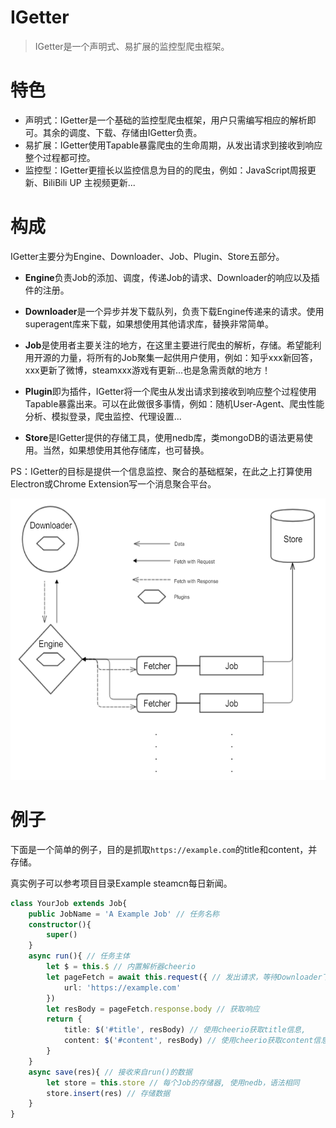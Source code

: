 # IGetter

> IGetter是一个声明式、易扩展的监控型爬虫框架。

# 特色


- 声明式：IGetter是一个基础的监控型爬虫框架，用户只需编写相应的解析即可。其余的调度、下载、存储由IGetter负责。
- 易扩展：IGetter使用Tapable暴露爬虫的生命周期，从发出请求到接收到响应整个过程都可控。
- 监控型：IGetter更擅长以监控信息为目的的爬虫，例如：JavaScript周报更新、BiliBili UP 主视频更新...

# 构成


IGetter主要分为Engine、Downloader、Job、Plugin、Store五部分。

- **Engine**负责Job的添加、调度，传递Job的请求、Downloader的响应以及插件的注册。

- **Downloader**是一个异步并发下载队列，负责下载Engine传递来的请求。使用superagent库来下载，如果想使用其他请求库，替换非常简单。

- **Job**是使用者主要关注的地方，在这里主要进行爬虫的解析，存储。希望能利用开源的力量，将所有的Job聚集一起供用户使用，例如：知乎xxx新回答，xxx更新了微博，steamxxx游戏有更新...也是急需贡献的地方！

- **Plugin**即为插件，IGetter将一个爬虫从发出请求到接收到响应整个过程使用Tapable暴露出来。可以在此做很多事情，例如：随机User-Agent、爬虫性能分析、模拟登录，爬虫监控、代理设置...

- **Store**是IGetter提供的存储工具，使用nedb库，类mongoDB的语法更易使用。当然，如果想使用其他存储库，也可替换。

PS：IGetter的目标是提供一个信息监控、聚合的基础框架，在此之上打算使用Electron或Chrome Extension写一个消息聚合平台。

<p align="center">
	<img src="./IGetter.png" alt="alt text" width="600" height="450">
</p>

# 例子

下面是一个简单的例子，目的是抓取`https://example.com`的title和content，并存储。

真实例子可以参考项目目录Example steamcn每日新闻。

```ts
class YourJob extends Job{
	public JobName = 'A Example Job' // 任务名称
	constructor(){
		super()
	}
	async run(){ // 任务主体
		let $ = this.$ // 内置解析器cheerio
		let pageFetch = await this.request({ // 发出请求，等待Downloader下载
			url: 'https://example.com'
		})
		let resBody = pageFetch.response.body // 获取响应
		return {
			title: $('#title', resBody) // 使用cheerio获取title信息,
			content: $('#content', resBody) // 使用cheerio获取content信息
		}
	}
	async save(res){ // 接收来自run()的数据
		let store = this.store // 每个Job的存储器, 使用nedb，语法相同
		store.insert(res) // 存储数据
	}
}
```